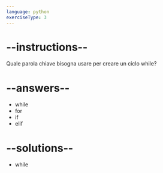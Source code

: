```yaml
---
language: python
exerciseType: 3
---
```


# --instructions--

Quale parola chiave bisogna usare per creare un ciclo while?

# --answers--

- while
- for
- if
- elif

# --solutions--

- while
